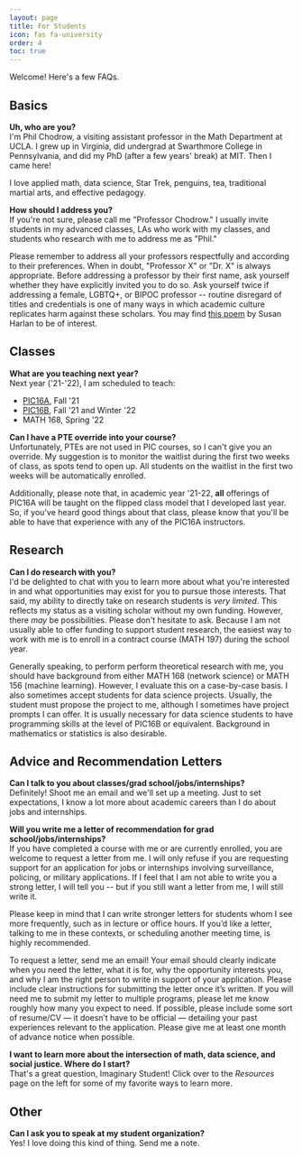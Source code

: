 ```yaml
---
layout: page
title: For Students
icon: fas fa-university
order: 4
toc: true
---
```


Welcome! Here's a few FAQs. 

## Basics

**Uh, who are you?**<br>
I'm Phil Chodrow, a visiting assistant professor in the Math Department at UCLA. I grew up in Virginia, did undergrad at Swarthmore College in Pennsylvania, and did my PhD (after a few years' break) at MIT. Then I came here! 

I love applied math, data science, Star Trek, penguins, tea, traditional martial arts, and effective pedagogy. 

**How should I address you?** <br>
If you're not sure, please call me "Professor Chodrow." I usually invite students in my advanced classes, LAs who work with my classes, and students who research with me to address me as "Phil." 

Please remember to address all your professors respectfully and according to their preferences. When in doubt, "Professor X" or "Dr. X" is always appropriate. Before addressing a professor by their first name, ask yourself whether they have explicitly invited you to do so. Ask yourself twice if addressing a female, LGBTQ+, or BIPOC professor -- routine disregard of titles and credentials is one of many ways in which academic culture replicates harm against these scholars. You may find [this poem](https://pressfolios-production.s3.amazonaws.com/uploads/story/story_pdf/254906/2549061489249557.pdf) by Susan Harlan to be of interest. 

## Classes

**What are you teaching next year?** <br>
Next year ('21-'22), I am scheduled to teach: 

- [PIC16A](https://philchodrow.github.io/PIC16A//), Fall '21
- [PIC16B](https://philchodrow.github.io/PIC16B//), Fall '21 and Winter '22
- MATH 168, Spring '22

**Can I have a PTE override into your course?** <br>
Unfortunately, PTEs are not used in PIC courses, so I can't give you an override. My suggestion is to monitor the waitlist during the first two weeks of class, as spots tend to open up. All students on the waitlist in the first two weeks will be automatically enrolled. 

Additionally, please note that, in academic year '21-22, **all** offerings of PIC16A will be taught on the flipped class model that I developed last year. So, if you've heard good things about that class, please know that you'll be able to have that experience with any of the PIC16A instructors. 


## Research

**Can I do research with you?** <br>
I'd be delighted to chat with you to learn more about what you're interested in and what opportunities may exist for you to pursue those interests. That said, my ability to directly take on research students is  *very limited*. This reflects my status as a visiting scholar without my own funding. However, there *may* be possibilities. Please don't hesitate to ask. Because I am not usually able to offer funding to support student research, the easiest way to work with me is to enroll in a contract course (MATH 197) during the school year. 

Generally speaking, to perform perform theoretical research with me, you should have background from either MATH 168 (network science) or MATH 156 (machine learning). However, I evaluate this on a case-by-case basis. I also sometimes accept students for data science projects. Usually, the student must propose the project to me, although I sometimes have project prompts I can offer. It is usually necessary for data science students to have programming skills at the level of PIC16B or equivalent. Background in mathematics or statistics is also desirable. 

## Advice and Recommendation Letters 

**Can I talk to you about classes/grad school/jobs/internships?** <br>
Definitely! Shoot me an email and we'll set up a meeting. Just to set expectations, I know a lot more about academic careers than I do about jobs and internships. 

**Will you write me a letter of recommendation for grad school/jobs/internships?** <br>
If you have completed a course with me or are currently enrolled, you are welcome to request a letter from me. I will only refuse if you are requesting support for an application for jobs or internships involving surveillance, policing, or military applications. If I feel that I am not able to write you a strong letter, I will tell you -- but if you still want a letter from me, I will still write it.

Please keep in mind that I can write stronger letters for students whom I see more frequently, such as in lecture or office hours. If you’d like a letter, talking to me in these contexts, or scheduling another meeting time, is highly recommended.

To request a letter, send me an email! Your email should clearly indicate when you need the letter, what it is for, why the opportunity interests you, and why I am the right person to write in support of your application. Please include clear instructions for submitting the letter once it’s written. If you will need me to submit my letter to multiple programs, please let me know roughly how many you expect to need. If possible, please include some sort of resume/CV — it doesn’t have to be official — detailing your past experiences relevant to the application. Please give me at least one month of advance notice when possible.

**I want to learn more about the intersection of math, data science, and social justice. Where do I start?**  <br>
That's a great question, Imaginary Student! Click over to the *Resources* page on the left for some of my favorite ways to learn more. 

## Other

**Can I ask you to speak at my student organization?** <br>
Yes! I love doing this kind of thing. Send me a note. 